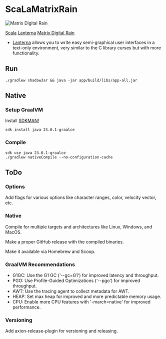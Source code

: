 # ScaLaMatrixRain

![Matrix Digital Rain](https://github.com/user-attachments/assets/140317b8-0336-4402-9469-de003ee6ca6e)

[Scala](https://www.scala-lang.org/) [Lanterna](https://github.com/mabe02/lanterna) [Matrix Digital Rain](https://en.wikipedia.org/wiki/Matrix_digital_rain)

- [Lanterna](https://github.com/mabe02/lanterna) allows you to write easy semi-graphical user interfaces in a text-only environment, very similar to the C library curses but with more functionality.

## Run

```shell
./gradlew shadowJar && java -jar app/build/libs/app-all.jar
```

## Native

### Setup GraalVM

Install [SDKMAN!](https://sdkman.io/)

```shell
sdk install java 23.0.1-graalce
```

### Compile

```shell
sdk use java 23.0.1-graalce
./gradlew nativeCompile --no-configuration-cache
```

## ToDo

### Options

Add flags for various options like character ranges, color, velocity vector, etc.

### Native

Compile for multiple targets and architectures like Linux, Windows, and MacOS.

Make a proper GitHub release with the compiled binaries.

Make it available via Homebrew and Scoop.

### GraalVM Recommendations

- G1GC: Use the G1 GC ('--gc=G1') for improved latency and throughput.
- PGO:  Use Profile-Guided Optimizations ('--pgo') for improved throughput.
- AWT:  Use the tracing agent to collect metadata for AWT.
- HEAP: Set max heap for improved and more predictable memory usage.
- CPU:  Enable more CPU features with '-march=native' for improved performance.

### Versioning

Add axion-release-plugin for versioning and releasing.
